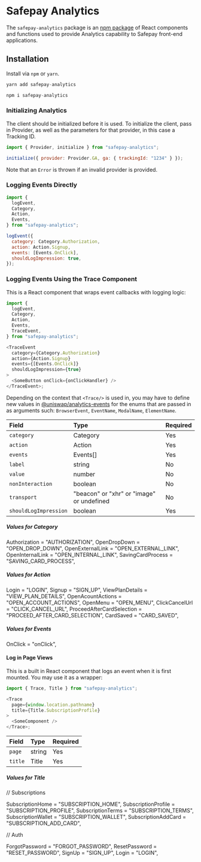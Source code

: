 # Safepay Analytics

The `safepay-analytics` package is an [npm package](https://www.npmjs.com/package/safepay-analytics) of React components and functions used to provide Analytics capability to Safepay front-end applications.

## Installation

Install via `npm` or `yarn`.

```js
yarn add safepay-analytics
```

```js
npm i safepay-analytics
```

### Initializing Analytics

The client should be initialized before it is used. To initialize the client, pass in Provider, as well as the parameters for that provider, in this case a Tracking ID.

```js
import { Provider, initialize } from "safepay-analytics";

initialize({ provider: Provider.GA, ga: { trackingId: "1234" } });
```

Note that an `Error` is thrown if an invalid provider is provided.

### Logging Events Directly

```js
import {
  logEvent,
  Category,
  Action,
  Events,
} from "safepay-analytics";

logEvent({
  category: Category.Authorization,
  action: Action.Signup,
  events: [Events.OnClick],
  shouldLogImpression: true,
});
```

### Logging Events Using the Trace Component

This is a React component that wraps event callbacks with logging logic:

```js
import {
  logEvent,
  Category,
  Action,
  Events,
  TraceEvent,
} from "safepay-analytics";

<TraceEvent
  category={Category.Authorization}
  action={Action.Signup}
  events={[Events.OnClick]}
  shouldLogImpression={true}
>
  <SomeButton onClick={onClickHandler} />
</TraceEvent>;
```

Depending on the context that `<Trace/>` is used in, you may have to define new values in [@uniswap/analytics-events](https://www.npmjs.com/package/@uniswap/analytics-events) for the enums that are passed in as arguments such: `BrowserEvent`, `EventName`, `ModalName`, `ElementName`.

| Field                 | Type                                      | Required |
| :-------------------- | :---------------------------------------- | -------- |
| `category`            | Category                                  | Yes      |
| `action`              | Action                                    | Yes      |
| `events`              | Events[]                                  | Yes      |
| `label`               | string                                    | No       |
| `value`               | number                                    | No       |
| `nonInteraction`      | boolean                                   | No       |
| `transport`           | "beacon" or "xhr" or "image" or undefined | No       |
| `shouldLogImpression` | boolean                                   | Yes      |

##### Values for Category

Authorization = "AUTHORIZATION",
OpenDropDown = "OPEN_DROP_DOWN",
OpenExternalLink = "OPEN_EXTERNAL_LINK",
OpenInternalLink = "OPEN_INTERNAL_LINK",
SavingCardProcess = "SAVING_CARD_PROCESS",

##### Values for Action

Login = "LOGIN",
Signup = "SIGN_UP",
ViewPlanDetails = "VIEW_PLAN_DETAILS",
OpenAcountActions = "OPEN_ACCOUNT_ACTIONS",
OpenMenu = "OPEN_MENU",
ClickCancelUrl = "CLICK_CANCEL_URL",
ProceedAfterCardSelection = "PROCEED_AFTER_CARD_SELECTION",
CardSaved = "CARD_SAVED",

##### Values for Events

OnClick = "onClick",

#### Log in Page Views

This is a built in React component that logs an event when it is first mounted. You may use it as a wrapper:

```js
import { Trace, Title } from "safepay-analytics";

<Trace
  page={window.location.pathname}
  title={Title.SubscriptionProfile}
>
  <SomeComponent />
</Trace>;
```

| Field   | Type   | Required |
| :------ | :----- | -------- |
| `page`  | string | Yes      |
| `title` | Title  | Yes      |

##### Values for Title

// Subscriptions

SubscriptionHome = "SUBSCRIPTION_HOME",
SubscriptionProfile = "SUBSCRIPTION_PROFILE",
SubscriptionTerms = "SUBSCRIPTION_TERMS",
SubscriptionWallet = "SUBSCRIPTION_WALLET",
SubscriptionAddCard = "SUBSCRIPTION_ADD_CARD",

// Auth

ForgotPassword = "FORGOT_PASSWORD",
ResetPassword = "RESET_PASSWORD",
SignUp = "SIGN_UP",
Login = "LOGIN",
